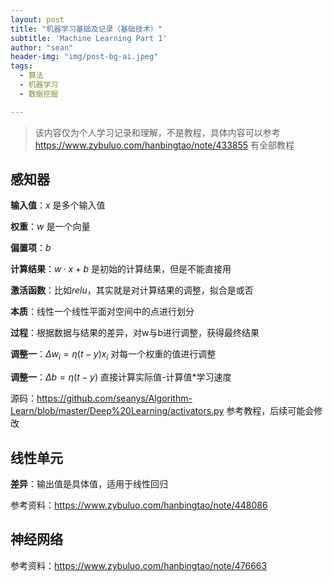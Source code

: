 ```yaml
---
layout: post
title: "机器学习基础及记录（基础技术）"
subtitle: 'Machine Learning Part 1'
author: "sean"
header-img: "img/post-bg-ai.jpeg"
tags:
  - 算法
  - 机器学习
  - 数据挖掘

---
```




> 该内容仅为个人学习记录和理解，不是教程，具体内容可以参考 https://www.zybuluo.com/hanbingtao/note/433855 有全部教程



## 感知器

**输入值**：$x$ 是多个输入值

**权重**：$w$ 是一个向量

**偏置项**：$b$

**计算结果**：$w·x+b$ 是初始的计算结果，但是不能直接用

**激活函数**：比如$relu$，其实就是对计算结果的调整，拟合是或否

**本质**：线性一个线性平面对空间中的点进行划分

**过程**：根据数据与结果的差异，对w与b进行调整，获得最终结果

**调整一**：$\Delta w_i=\eta (t-y)x_i$ 对每一个权重的值进行调整

**调整一**：$\Delta b=\eta (t-y)$ 直接计算实际值-计算值*学习速度

源码：https://github.com/seanys/Algorithm-Learn/blob/master/Deep%20Learning/activators.py 参考教程，后续可能会修改

## 线性单元

**差异**：输出值是具体值，适用于线性回归





参考资料：https://www.zybuluo.com/hanbingtao/note/448086

## 神经网络



参考资料：https://www.zybuluo.com/hanbingtao/note/476663